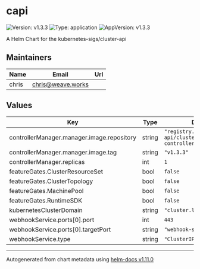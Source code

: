 # capi

![Version: v1.3.3](https://img.shields.io/badge/Version-v1.3.3-informational?style=flat-square) ![Type: application](https://img.shields.io/badge/Type-application-informational?style=flat-square) ![AppVersion: v1.3.3](https://img.shields.io/badge/AppVersion-v1.3.3-informational?style=flat-square)

A Helm Chart for the kubernetes-sigs/cluster-api

## Maintainers

| Name | Email | Url |
| ---- | ------ | --- |
| chris | <chris@weave.works> |  |

## Values

| Key | Type | Default | Description |
|-----|------|---------|-------------|
| controllerManager.manager.image.repository | string | `"registry.k8s.io/cluster-api/cluster-api-controller"` |  |
| controllerManager.manager.image.tag | string | `"v1.3.3"` |  |
| controllerManager.replicas | int | `1` |  |
| featureGates.ClusterResourceSet | bool | `false` |  |
| featureGates.ClusterTopology | bool | `false` |  |
| featureGates.MachinePool | bool | `false` |  |
| featureGates.RuntimeSDK | bool | `false` |  |
| kubernetesClusterDomain | string | `"cluster.local"` |  |
| webhookService.ports[0].port | int | `443` |  |
| webhookService.ports[0].targetPort | string | `"webhook-server"` |  |
| webhookService.type | string | `"ClusterIP"` |  |

----------------------------------------------
Autogenerated from chart metadata using [helm-docs v1.11.0](https://github.com/norwoodj/helm-docs/releases/v1.11.0)
